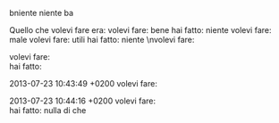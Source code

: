 bniente
niente
ba

Quello che volevi fare era: 
volevi fare:  bene
hai fatto:  niente
volevi fare:  male
volevi fare:  utili
hai fatto:  niente
\nvolevi fare:  

volevi fare:  
hai fatto:  

2013-07-23 10:43:49 +0200
 volevi fare:  

2013-07-23 10:44:16 +0200
 volevi fare:  
hai fatto:  nulla di che
